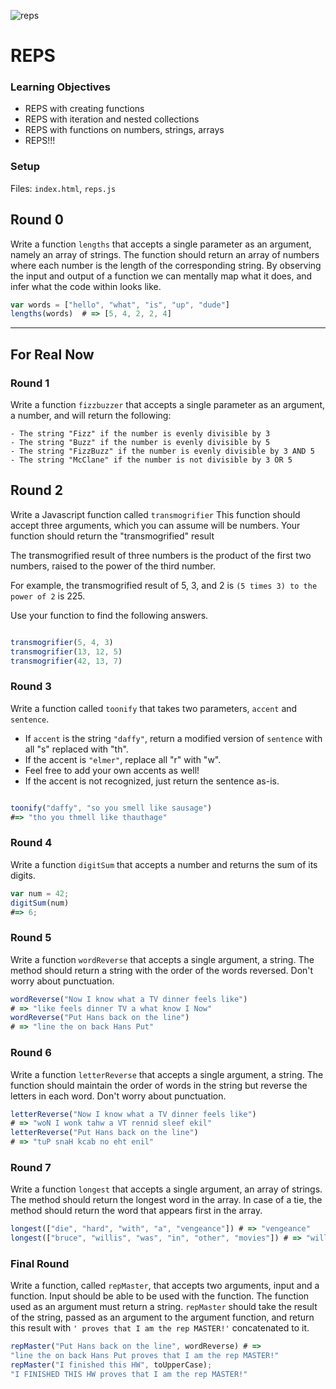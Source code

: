 ![reps](http://www.sixpacksmackdown.com/wp-content/uploads/2012/06/1000reps.gif)

# REPS

### Learning Objectives

- REPS with creating functions
- REPS with iteration and nested collections
- REPS with functions on numbers, strings, arrays
- REPS!!!

### Setup

Files: `index.html`, `reps.js`

## Round 0

Write a function `lengths` that accepts a single parameter as an argument, namely
an array of strings. The function should return an array of numbers where each
number is the length of the corresponding string. By observing the input and output of a function we can mentally map what it does, and infer what the code within looks like.

```javascript
var words = ["hello", "what", "is", "up", "dude"]
lengths(words)  # => [5, 4, 2, 2, 4]
```

---

## For Real Now

### Round 1

Write a function `fizzbuzzer` that accepts a single parameter as an argument, a number, and will return the following:

	- The string "Fizz" if the number is evenly divisible by 3
	- The string "Buzz" if the number is evenly divisible by 5
	- The string "FizzBuzz" if the number is evenly divisible by 3 AND 5
	- The string "McClane" if the number is not divisible by 3 OR 5

## Round 2

Write a Javascript function called `transmogrifier`
This function should accept three arguments, which you can assume will be numbers.
Your function should return the "transmogrified" result

The transmogrified result of three numbers is the product of the first two numbers,
raised to the power of the third number.

For example, the transmogrified result of 5, 3, and 2 is `(5 times 3) to the
power of 2` is 225.

Use your function to find the following answers.

```javascript

transmogrifier(5, 4, 3)
transmogrifier(13, 12, 5)
transmogrifier(42, 13, 7)

```

### Round 3

Write a function called `toonify` that takes two parameters, `accent` and `sentence`.
- If `accent` is the string `"daffy"`, return a modified version of `sentence` with all "s" replaced with "th".
- If the accent is `"elmer"`, replace all "r" with "w".
- Feel free to add your own accents as well!
- If the accent is not recognized, just return the sentence as-is.

```javascript

toonify("daffy", "so you smell like sausage")
#=> "tho you thmell like thauthage"

```

### Round 4

Write a function `digitSum` that accepts a number and returns the sum of its digits.

```javascript
var num = 42;
digitSum(num)
#=> 6;
```

### Round 5

Write a function `wordReverse` that accepts a single argument, a string. The
method should return a string with the order of the words reversed. Don't worry
about punctuation.

```javascript
wordReverse("Now I know what a TV dinner feels like")
# => "like feels dinner TV a what know I Now"
wordReverse("Put Hans back on the line")
# => "line the on back Hans Put"
```

### Round 6

Write a function `letterReverse` that accepts a single argument, a string. The function should maintain the order of words in the string but reverse the letters in each word. Don't worry about punctuation.

```javascript
letterReverse("Now I know what a TV dinner feels like")
# => "woN I wonk tahw a VT rennid sleef ekil"
letterReverse("Put Hans back on the line")
# => "tuP snaH kcab no eht enil"
```

### Round 7

Write a function `longest` that accepts a single argument, an array of strings. The method
should return the longest word in the array. In case of a tie, the method should
return the word that appears first in the array.

```javascript
longest(["die", "hard", "with", "a", "vengeance"]) # => "vengeance"
longest(["bruce", "willis", "was", "in", "other", "movies"]) # => "willis"
```

### Final Round

Write a function, called `repMaster`, that accepts two arguments, input and a function. Input should be able to be used with the function.  The function used as an argument must return a string.  `repMaster` should take the result of the string, passed as an argument to the argument function, and return this result with `' proves that I am the rep MASTER!'` concatenated to it.

```javascript
repMaster("Put Hans back on the line", wordReverse) # =>
"line the on back Hans Put proves that I am the rep MASTER!"
repMaster("I finished this HW", toUpperCase);
"I FINISHED THIS HW proves that I am the rep MASTER!"
```

